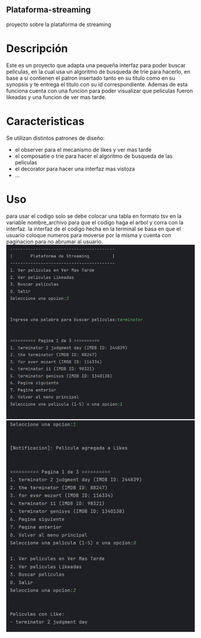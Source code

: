 ## Plataforma-streaming
proyecto sobre la plataforma de streaming
# Descripción
Este es un proyecto que adapta una pequeña interfaz para poder buscar peliculas, en la cual usa un algoritmo de busqueda de trie para hacerlo, en base a si contienen el patron insertado tanto en su titulo como en su synopsis y te entrega el titulo con su id correspondiente. Ademas de esta funciona cuenta con una funcion para poder visualizar que peliculas fueron likeadas y una funcion de ver mas tarde.
# Caracteristicas 
Se utilizan distintos patrones de diseño:
- el observer para el mecanismo de likes y ver mas tarde
- el composatie o trie para hacer el algoritmo de busqueda de las peliculas
- el decorator para hacer una interfaz mas vistoza
- ...
# Uso 
para usar el codigo solo se debe colocar una tabla en formato tsv en la variable nombre_archivo para que el codigo haga el arbol y corra con la interfaz.
la interfaz de el codigo hecha en la terminal se basa en que el usuario coloque numeros para moverse por la misma y cuenta con paginacion para no abrumar al usuario.
![Interfaz de texto](Imagenes/foto_interfaz.png)
![Interfaz de texto](Imagenes/foto_interfaz2.png)
